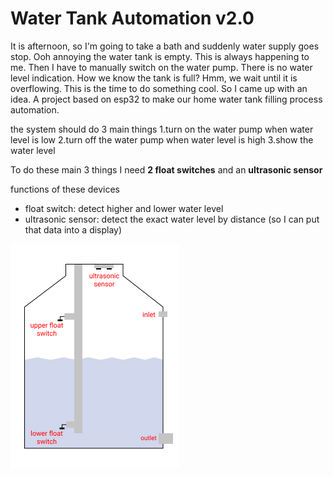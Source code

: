 # Water Tank Automation v2.0
It is afternoon, so I'm going to take a bath and suddenly water supply goes stop. Ooh annoying the water tank is empty. This is always happening to me. Then I have to manually switch on the water pump. There is no water level indication. How we know the tank is full? Hmm, we wait until it is overflowing. This is the time to do something cool. So I came up with an idea. A project based on esp32 to make our home water tank filling process automation.

the system should do 3 main things
1.turn on the water pump when water level is low
2.turn off the water pump when water level is high
3.show the water level

To do these main 3 things I need **2 float switches** and an **ultrasonic sensor**

functions of these devices
- float switch: detect higher and lower water level
- ultrasonic sensor: detect the exact water level by distance (so I can put that data into a display)

![tank sketch](/images/water_tank.jpg)
